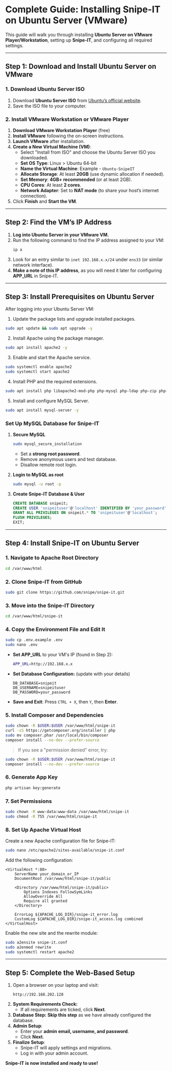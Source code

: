 # **Complete Guide: Installing Snipe-IT on Ubuntu Server (VMware)**

This guide will walk you through installing **Ubuntu Server on VMware Player/Workstation**, setting up **Snipe-IT**, and configuring all required settings.

---

## **Step 1: Download and Install Ubuntu Server on VMware**

### **1. Download Ubuntu Server ISO**

1. Download **Ubuntu Server ISO** from [Ubuntu’s official website](https://ubuntu.com/download/server).
2. Save the ISO file to your computer.

### **2. Install VMware Workstation or VMware Player**

1. **Download VMware Workstation Player** (free)
2. **Install VMware** following the on-screen instructions.
3. **Launch VMware** after installation.
4. **Create a New Virtual Machine (VM)**:
   - Select "Install from ISO" and choose the Ubuntu Server ISO you downloaded.
   - **Set OS Type**: Linux > Ubuntu 64-bit
   - **Name the Virtual Machine**: Example - `Ubuntu-SnipeIT`
   - **Allocate Storage**: At least **20GB** (use dynamic allocation if needed).
   - **Set Memory**: **4GB+ recommended** (or at least 2GB).
   - **CPU Cores**: At least **2 cores**.
   - **Network Adapter**: Set to **NAT mode** (to share your host’s internet connection).
5. Click **Finish** and **Start the VM**.

---

## **Step 2: Find the VM’s IP Address**

1. **Log into Ubuntu Server in your VMware VM.**
2. Run the following command to find the IP address assigned to your VM:
   ```bash
   ip a
   ```
3. Look for an entry similar to `inet 192.168.x.x/24` under `ens33` (or similar network interface).
4. **Make a note of this IP address**, as you will need it later for configuring **APP\_URL** in Snipe-IT.

---

## **Step 3: Install Prerequisites on Ubuntu Server**

After logging into your Ubuntu Server VM:

1. Update the package lists and upgrade installed packages.

```bash
sudo apt update && sudo apt upgrade -y
```

2. Install Apache using the package manager.

```bash
sudo apt install apache2 -y
```

3. Enable and start the Apache service.

```bash
sudo systemctl enable apache2
sudo systemctl start apache2
```

4. Install PHP and the required extensions.

```bash
sudo apt install php libapache2-mod-php php-mysql php-ldap php-zip php-gd php-mbstring php-curl php-xml php-bcmath php-intl -y
```

5. Install and configure MySQL Server.

```bash
sudo apt install mysql-server -y
```

### **Set Up MySQL Database for Snipe-IT**

1. **Secure MySQL**

   ```bash
   sudo mysql_secure_installation
   ```

   - Set a **strong root password**.
   - Remove anonymous users and test database.
   - Disallow remote root login.

2. **Login to MySQL as root**

   ```bash
   sudo mysql -u root -p
   ```

3. **Create Snipe-IT Database & User**

   ```sql
   CREATE DATABASE snipeit;
   CREATE USER 'snipeituser'@'localhost' IDENTIFIED BY 'your_password';
   GRANT ALL PRIVILEGES ON snipeit.* TO 'snipeituser'@'localhost';
   FLUSH PRIVILEGES;
   EXIT;
   ```

---

## **Step 4: Install Snipe-IT on Ubuntu Server**

### **1. Navigate to Apache Root Directory**

```bash
cd /var/www/html
```

### **2. Clone Snipe-IT from GitHub**

```bash
sudo git clone https://github.com/snipe/snipe-it.git
```

### **3. Move into the Snipe-IT Directory**

```bash
cd /var/www/html/snipe-it 
```

### **4. Copy the Environment File and Edit It**

```bash
sudo cp .env.example .env
sudo nano .env
```

- **Set APP\_URL** to your VM's IP (found in Step 2):
  ```bash
  APP_URL=http://192.168.x.x
  ```
  
- **Set Database Configuration:**  (update with your details)
  ```
  DB_DATABASE=snipeit
  DB_USERNAME=snipeituser
  DB_PASSWORD=your_password
  ```

- **Save and Exit**: Press `CTRL + X`, then `Y`, then **Enter**.

### **5. Install Composer and Dependencies**

```bash
sudo chown -R $USER:$USER /var/www/html/snipe-it
curl -sS https://getcomposer.org/installer | php
sudo mv composer.phar /usr/local/bin/composer
composer install --no-dev --prefer-source
```

> If you see a "permission denied" error, try:

```bash
sudo chown -R $USER:$USER /var/www/html/snipe-it
composer install --no-dev --prefer-source
```

### **6. Generate App Key**

```bash
php artisan key:generate
```

### **7. Set Permissions**

```bash
sudo chown -R www-data:www-data /var/www/html/snipe-it
sudo chmod -R 755 /var/www/html/snipe-it
```

### **8. Set Up Apache Virtual Host**

Create a new Apache configuration file for Snipe-IT:

```bash
sudo nano /etc/apache2/sites-available/snipe-it.conf
```

Add the following configuration:

```
<VirtualHost *:80>
    ServerName your_domain_or_IP
    DocumentRoot /var/www/html/snipe-it/public

    <Directory /var/www/html/snipe-it/public>
        Options Indexes FollowSymLinks
        AllowOverride All
        Require all granted
    </Directory>

    ErrorLog ${APACHE_LOG_DIR}/snipe-it_error.log
    CustomLog ${APACHE_LOG_DIR}/snipe-it_access.log combined
</VirtualHost>
```

Enable the new site and the rewrite module:

```bash
sudo a2ensite snipe-it.conf
sudo a2enmod rewrite
sudo systemctl restart apache2
```

---

## **Step 5: Complete the Web-Based Setup**

1. Open a browser on your laptop and visit:
   ```
   http://192.168.202.128
   ```
2. **System Requirements Check:**
   - If all requirements are ticked, click **Next**.
3. **Database Step:** **Skip this step** as we have already configured the database.
4. **Admin Setup**:
   - Enter your **admin email, username, and password**.
   - Click **Next**.
5. **Finalize Setup**:
   - Snipe-IT will apply settings and migrations.
   - Log in with your admin account.

**Snipe-IT is now installed and ready to use!**

